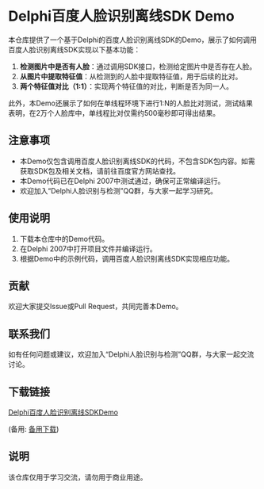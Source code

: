# Delphi百度人脸识别离线SDK Demo

本仓库提供了一个基于Delphi的百度人脸识别离线SDK的Demo，展示了如何调用百度人脸识别离线SDK实现以下基本功能：

1. **检测图片中是否有人脸**：通过调用SDK接口，检测给定图片中是否存在人脸。
2. **从图片中提取特征值**：从检测到的人脸中提取特征值，用于后续的比对。
3. **两个特征值对比（1:1）**：实现两个特征值的对比，判断是否为同一人。

此外，本Demo还展示了如何在单线程环境下进行1:N的人脸比对测试，测试结果表明，在2万个人脸库中，单线程比对仅需约500毫秒即可得出结果。

## 注意事项

- 本Demo仅包含调用百度人脸识别离线SDK的代码，不包含SDK包内容。如需获取SDK包及相关文档，请前往百度官方网站查找。
- 本Demo代码已在Delphi 2007中测试通过，确保可正常编译运行。
- 欢迎加入“Delphi人脸识别与检测”QQ群，与大家一起学习研究。

## 使用说明

1. 下载本仓库中的Demo代码。
2. 在Delphi 2007中打开项目文件并编译运行。
3. 根据Demo中的示例代码，调用百度人脸识别离线SDK实现相应功能。

## 贡献

欢迎大家提交Issue或Pull Request，共同完善本Demo。

## 联系我们

如有任何问题或建议，欢迎加入“Delphi人脸识别与检测”QQ群，与大家一起交流讨论。

## 下载链接
[Delphi百度人脸识别离线SDKDemo](https://pan.quark.cn/s/b0822bcc6268) 

(备用: [备用下载](https://pan.baidu.com/s/15TYcwPMPqqgG1rWa9spTgw?pwd=1234))

## 说明

该仓库仅用于学习交流，请勿用于商业用途。
